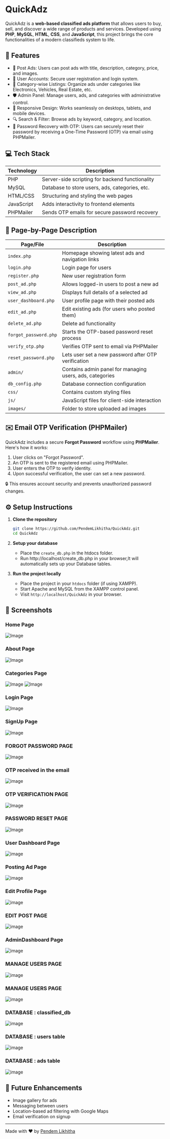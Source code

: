 # QuickAdz 

QuickAdz is a **web-based classified ads platform** that allows users to buy, sell, and discover a wide range of products and services. Developed using **PHP**, **MySQL**, **HTML**, **CSS**, and **JavaScript**, this project brings the core functionalities of a modern classifieds system to life.

## 🚀 Features

- 📝 Post Ads: Users can post ads with title, description, category, price, and images.
- 👥 User Accounts: Secure user registration and login system.
- 📂 Category-wise Listings: Organize ads under categories like Electronics, Vehicles, Real Estate, etc.
- 🛡️ Admin Panel: Manage users, ads, and categories with administrative control.
- 📱 Responsive Design: Works seamlessly on desktops, tablets, and mobile devices.
- 🔍 Search & Filter: Browse ads by keyword, category, and location.
- 🔐 Password Recovery with OTP: Users can securely reset their password by receiving a One-Time Password (OTP) via email using PHPMailer.

## 💻 Tech Stack

| Technology  | Description                                         |
|-------------|-----------------------------------------------------|
| PHP         | Server-side scripting for backend functionality     |
| MySQL       | Database to store users, ads, categories, etc.      |
| HTML/CSS    | Structuring and styling the web pages               |
| JavaScript  | Adds interactivity to frontend elements             |
| PHPMailer   | Sends OTP emails for secure password recovery       |

## 📄 Page-by-Page Description

| Page/File            | Description |
|----------------------|-------------|
| `index.php`          | Homepage showing latest ads and navigation links |
| `login.php`          | Login page for users |
| `register.php`       | New user registration form |
| `post_ad.php`        | Allows logged-in users to post a new ad |
| `view_ad.php`        | Displays full details of a selected ad |
| `user_dashboard.php` | User profile page with their posted ads |
| `edit_ad.php`        | Edit existing ads (for users who posted them) |
| `delete_ad.php`      | Delete ad functionality |
| `forgot_password.php`| Starts the OTP-based password reset process |
| `verify_otp.php`     | Verifies OTP sent to email via PHPMailer |
| `reset_password.php` | Lets user set a new password after OTP verification |
| `admin/`             | Contains admin panel for managing users, ads, categories |
| `db_config.php`      | Database connection configuration |
| `css/`               | Contains custom styling files |
| `js/`                | JavaScript files for client-side interaction |
| `images/`            | Folder to store uploaded ad images |

## ✉️ Email OTP Verification (PHPMailer)

QuickAdz includes a secure **Forgot Password** workflow using **PHPMailer**. Here's how it works:

1. User clicks on "Forgot Password".
2. An OTP is sent to the registered email using PHPMailer.
3. User enters the OTP to verify identity.
4. Upon successful verification, the user can set a new password.

🔒 This ensures account security and prevents unauthorized password changes.
## ⚙️ Setup Instructions

1. **Clone the repository**

   ```bash
   git clone https://github.com/PendemLikhitha/QuickAdz.git
   cd QuickAdz
2. **Setup your database**
   - Place the `create_db.php` in the htdocs folder.
   - Run http://localhost/create_db.php in your browser,It will automatically sets up your Database tables.

3. **Run the project locally**
   - Place the project in your `htdocs` folder (if using XAMPP).
   - Start Apache and MySQL from the XAMPP control panel.
   - Visit `http://localhost/QuickAdz` in your browser.

## 📸 Screenshots

###  Home Page

![Image](https://github.com/user-attachments/assets/4c769bf2-c0f2-44e5-b07b-c9fc20c43957)

###  About Page

![Image](https://github.com/user-attachments/assets/3ddd90fe-552d-4b28-80a8-ffe8e8c3fe39)

###  Categories Page

![Image](https://github.com/user-attachments/assets/f3dc6202-7fdb-42cf-a1f0-f2e1e37f34b7)
![Image](https://github.com/user-attachments/assets/f1a77a97-df6f-4cfe-abb0-78b6a54b1d31)

###  Login Page

![Image](https://github.com/user-attachments/assets/3cfc7013-1850-424b-8e07-4472a2fccb11)

###  SignUp Page

![Image](https://github.com/user-attachments/assets/bb941a51-b0db-4647-ada1-471bc760efca)

### FORGOT PASSWORD PAGE 

![Image](https://github.com/user-attachments/assets/00346c79-1857-4e97-942f-9faddcdcb637)

### OTP received in the email

![image](https://github.com/user-attachments/assets/cc39b757-d64a-4c3f-b19f-445efc86e97a)

### OTP VERIFICATION PAGE 

![Image](https://github.com/user-attachments/assets/2d0a79b6-e06e-445b-9006-e13e98c56867)

### PASSWORD RESET PAGE 

![Image](https://github.com/user-attachments/assets/97e2b7dd-73cf-4552-a0a2-6944215e2b58)

###  User Dashboard Page

![image](https://github.com/user-attachments/assets/93d727b9-f856-4433-bb90-00fd84c99fc8)


###  Posting Ad Page

![image](https://github.com/user-attachments/assets/941de105-0abe-4558-b805-c3115a19fa58)


###  Edit Profile Page

![image](https://github.com/user-attachments/assets/f6de0129-0738-488d-9833-98bbf45a3707)


### EDIT POST PAGE

![image](https://github.com/user-attachments/assets/e05c9154-552a-453d-9e04-41b1f4471dae)

###  AdminDashboard Page

![image](https://github.com/user-attachments/assets/ecc3afa5-3931-4308-949f-f7c328f037de)

### MANAGE USERS PAGE

![image](https://github.com/user-attachments/assets/c96c6263-6fe5-4e9e-b609-5ff26d8cf4d3)

### MANAGE USERS PAGE

![image](https://github.com/user-attachments/assets/4d4b8e0b-9c0d-43e7-8549-b12566fd1e62)

### DATABASE : classified_db

![image](https://github.com/user-attachments/assets/caf4062b-3164-4647-8c63-88ab2b6e3ce5)

### DATABASE : users table

![image](https://github.com/user-attachments/assets/b38b7919-8650-4523-8436-67e19d288f3b)

### DATABASE : ads table

![image](https://github.com/user-attachments/assets/e6f7bf93-88d9-461f-94b7-8bdba8fea64e)


## 🔧 Future Enhancements

- Image gallery for ads
- Messaging between users
- Location-based ad filtering with Google Maps
- Email verification on signup
  
---

Made with ❤️ by [Pendem Likhitha](https://github.com/PendemLikhitha)

